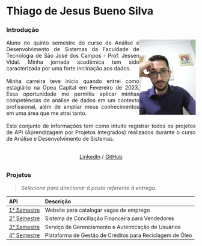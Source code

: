 # Thiago de Jesus Bueno Silva
<div align="justify">
 <h3 align="left">Introdução </h3>
 <div style="display: inline_block">
    <img align="right" src="https://github.com/TjBueno/Trabalho-de-Gradua-o/blob/main/Thiago.jpeg" height="200">
  <div>
  Aluno no quinto semestre do curso de Análise e Desenvolvimento de Sistemas da Faculdade de Tecnologia de São José dos Campos - Prof. Jessen Vidal.
  Minha jornada acadêmica tem sido caracterizada por uma forte inclinação aos dados.
  <br><br>
  Minha carreira teve início quando entrei como estagiário na Opea Capital em Fevereiro de 2023. Essa oportunidade me permitiu aplicar minhas competências de análise de dados em um contexto profissional, além de ampliar meus conhecimentos em uma área que me atrai tanto.
  <br><br>
  Este conjunto de informações tem como intuito registrar todos os projetos de API (Aprendizagem por Projetos Integrados) realizados durante o curso de Análise e Desenvolvimento de Sistemas.
  <br><br>
</div>

<p align='center'>
  <a href='https://www.linkedin.com/in/thiago-bueno-324703207/'>LinkedIn</a> / <a href='https://github.com/TjBueno'>GitHub</a>
</p>


 ##
 
<h3 align="left"> 	Projetos </h3> 

> _Selecione para direcionar à pasta referente à entrega._

<div align="left">
  
 |   API  |    Descrição    |
 | :---         | :---      |
 | [1° Semestre](https://github.com/TjBueno/Trabalho-de-Gradua-o/tree/main/API01)   | Website para catalogar vagas de emprego |
 | [2° Semestre](https://github.com/TjBueno/Trabalho-de-Gradua-o/tree/main/API02)   | Sistema de Conciliação Financeira para Vendedores |
 | [3° Semestre](https://github.com/TjBueno/Trabalho-de-Gradua-o/tree/main/API03)   | Serviço de Gerenciamento e Autenticação de Usuários |
 | [4° Semestre](https://github.com/TjBueno/Trabalho-de-Gradua-o/tree/main/API04)   | Plataforma de Gestão de Créditos para Reciclagem de Óleo |

 
</div>

 ##
 
